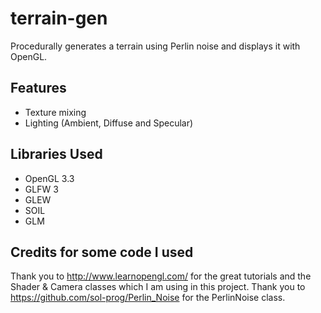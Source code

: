 # terrain-gen
Procedurally generates a terrain using Perlin noise and displays it with OpenGL.

## Features
* Texture mixing
* Lighting (Ambient, Diffuse and Specular)


## Libraries Used
* OpenGL 3.3
* GLFW 3
* GLEW
* SOIL
* GLM

## Credits for some code I used
Thank you to http://www.learnopengl.com/ for the great tutorials and the Shader & Camera classes which I am using in this project.
Thank you to https://github.com/sol-prog/Perlin_Noise for the PerlinNoise class.
